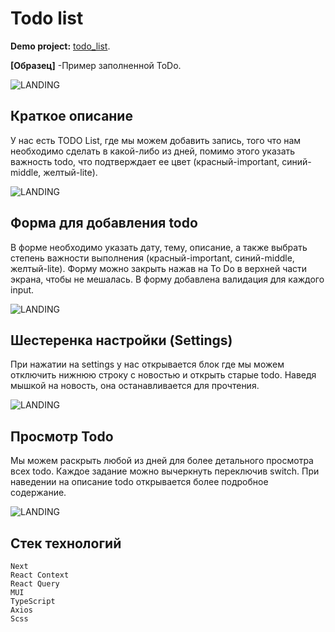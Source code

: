 # Todo list

**Demo project:** [todo_list](https://todo-list-9s3l.vercel.app/).

**[Образец]** -Пример заполненной ToDo.

![LANDING](docs/4.PNG)

## Краткое описание
У нас есть TODO List, где мы можем добавить запись, того что нам необходимо сделать в какой-либо из дней, помимо этого указать важность todo, что подтверждает ее цвет (красный-important, синий-middle, желтый-lite). 

![LANDING](docs/2.PNG)

## Форма для добавления todo
В форме необходимо указать дату, тему, описание, а также выбрать степень важности выполнения (красный-important, синий-middle, желтый-lite). Форму можно закрыть нажав на To Do в верхней части экрана, чтобы не мешалась. В форму добавлена валидация для каждого input.

![LANDING](docs/5.PNG)


## Шестеренка настройки (Settings)
При нажатии на settings у нас открывается блок где мы можем отключить нижнюю строку с новостью и открыть старые todo. Наведя мышкой на новость, она останавливается для прочтения.

![LANDING](docs/3.PNG)



## Просмотр Todo

Мы можем раскрыть любой из дней для более детального просмотра всех todo. Каждое задание можно вычеркнуть переключив switch. При наведении на описание todo открывается более подробное содержание.

![LANDING](docs/1.PNG)



## Стек технологий

```
Next
React Context
React Query
MUI
TypeScript
Axios
Scss
```
